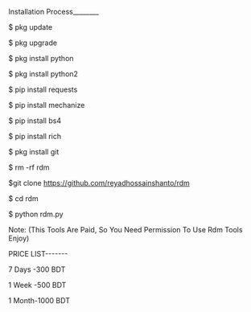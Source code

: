 Installation Process________

$ pkg update

$ pkg upgrade

$ pkg install python

$ pkg install python2

$ pip install requests

$ pip install mechanize

$ pip install bs4

$ pip install rich

$ pkg install git

$ rm -rf rdm

$git clone https://github.com/reyadhossainshanto/rdm

$ cd rdm

$ python rdm.py

Note: (This Tools Are Paid, So You Need Permission To Use Rdm Tools Enjoy)

PRICE LIST-------

7 Days -300 BDT

1 Week -500 BDT

1 Month-1000 BDT
